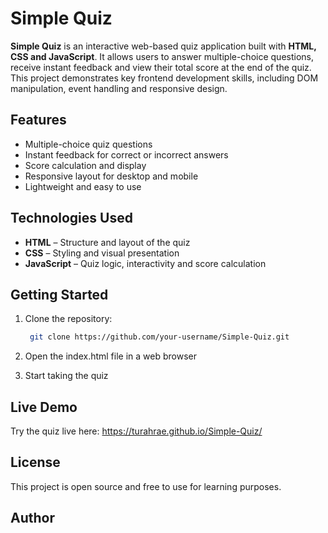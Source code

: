 # Simple Quiz

**Simple Quiz** is an interactive web-based quiz application built with **HTML, CSS and JavaScript**. 
It allows users to answer multiple-choice questions, receive instant feedback and view their total score at the end of the quiz. 
This project demonstrates key frontend development skills, including DOM manipulation, event handling and responsive design.

## Features

- Multiple-choice quiz questions
- Instant feedback for correct or incorrect answers
- Score calculation and display
- Responsive layout for desktop and mobile
- Lightweight and easy to use

## Technologies Used

- **HTML** – Structure and layout of the quiz
- **CSS** – Styling and visual presentation
- **JavaScript** – Quiz logic, interactivity and score calculation

## Getting Started

1. Clone the repository:
     ```bash
      git clone https://github.com/your-username/Simple-Quiz.git

2. Open the index.html file in a web browser

3. Start taking the quiz

## Live Demo

Try the quiz live here: https://turahrae.github.io/Simple-Quiz/

## License

This project is open source and free to use for learning purposes.

## Author


